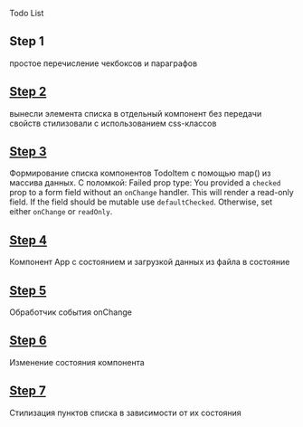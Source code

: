 Todo List

## Step 1
простое перечисление чекбоксов и параграфов

## [Step 2](https://github.com/alexandra-rm/react-hbr/pull/1)
вынесли элемента списка в отдельный компонент без передачи свойств
стилизовали с использованием css-классов

## [Step 3](https://github.com/alexandra-rm/react-hbr/pull/2)
Формирование списка компонентов TodoItem с помощью map() из массива данных.
С поломкой: Failed prop type: You provided a `checked` prop to a form field without an `onChange` handler.
This will render a read-only field. If the field should be mutable use `defaultChecked`. Otherwise, set either `onChange` or `readOnly`.

## [Step 4](https://github.com/alexandra-rm/react-hbr/pull/3)
Компонент App с состоянием и загрузкой данных из файла в состояние

## [Step 5](https://github.com/alexandra-rm/react-hbr/pull/5)
Обработчик события onChange

## [Step 6](https://github.com/alexandra-rm/react-hbr/pull/6)
Изменение состояния компонента

## [Step 7](https://github.com/alexandra-rm/react-hbr/pull/7)
Стилизация пунктов списка в зависимости от их состояния
